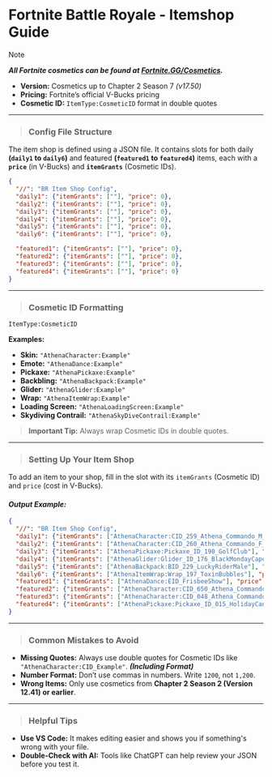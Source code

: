 # Fortnite Battle Royale - Itemshop Guide

> [!NOTE]
> ***All Fortnite cosmetics can be found at [Fortnite.GG/Cosmetics](https://fortnite.gg/cosmetics?game=br&type=outfit&season=1,2,3,4,5,6,7,8,9,10,11,12,13,14,15,16,17&sort=oldest).***
> - **Version:** Cosmetics up to Chapter 2 Season 7 *(v17.50)*
> - **Pricing:** Fortnite’s official V-Bucks pricing
> - **Cosmetic ID:** `ItemType:CosmeticID` format in double quotes

---

> ### Config File Structure
The item shop is defined using a JSON file. It contains slots for both daily **(`daily1` to `daily6`)** and featured **(`featured1` to `featured4`)** items, each with a **`price`** (in V-Bucks) and **`itemGrants`** (Cosmetic IDs).

```json
{
  "//": "BR Item Shop Config",
  "daily1": {"itemGrants": [""], "price": 0},
  "daily2": {"itemGrants": [""], "price": 0},
  "daily3": {"itemGrants": [""], "price": 0},
  "daily4": {"itemGrants": [""], "price": 0},
  "daily5": {"itemGrants": [""], "price": 0},
  "daily6": {"itemGrants": [""], "price": 0},

  "featured1": {"itemGrants": [""], "price": 0},
  "featured2": {"itemGrants": [""], "price": 0},
  "featured3": {"itemGrants": [""], "price": 0},
  "featured4": {"itemGrants": [""], "price": 0}
}
```

---

> ### Cosmetic ID Formatting
```
ItemType:CosmeticID
```
**Examples:**
- **Skin:** `"AthenaCharacter:Example"`
- **Emote:** `"AthenaDance:Example"`
- **Pickaxe:** `"AthenaPickaxe:Example"`
- **Backbling:** `"AthenaBackpack:Example"`
- **Glider:** `"AthenaGlider:Example"`
- **Wrap:** `"AthenaItemWrap:Example"`
- **Loading Screen:** `"AthenaLoadingScreen:Example"`
- **Skydiving Contrail:** `"AthenaSkyDiveContrail:Example"`

> **Important Tip:** Always wrap Cosmetic IDs in double quotes.

---

> ### Setting Up Your Item Shop
To add an item to your shop, fill in the slot with its `itemGrants` (Cosmetic ID) and `price` (cost in V-Bucks).

#### *Output Example:*
```json
{
  "//": "BR Item Shop Config",
  "daily1": {"itemGrants": ["AthenaCharacter:CID_259_Athena_Commando_M_StreetOps"], "price": 1200},
  "daily2": {"itemGrants": ["AthenaCharacter:CID_260_Athena_Commando_F_StreetOps"], "price": 1200},
  "daily3": {"itemGrants": ["AthenaPickaxe:Pickaxe_ID_190_GolfClub"], "price": 500},
  "daily4": {"itemGrants": ["AthenaGlider:Glider_ID_176_BlackMondayCape_4P79K"], "price": 800},
  "daily5": {"itemGrants": ["AthenaBackpack:BID_229_LuckyRiderMale"], "price": 750},
  "daily6": {"itemGrants": ["AthenaItemWrap:Wrap_197_ToxinBubbles"], "price": 250},
  "featured1": {"itemGrants": ["AthenaDance:EID_FrisbeeShow"], "price": 500},
  "featured2": {"itemGrants": ["AthenaCharacter:CID_650_Athena_Commando_F_HolidayPJ_B"], "price": 800},
  "featured3": {"itemGrants": ["AthenaCharacter:CID_048_Athena_Commando_F_HolidayGingerbread"], "price": 1500},
  "featured4": {"itemGrants": ["AthenaPickaxe:Pickaxe_ID_015_HolidayCandyCane"], "price": 1500}
}
```

---

> ### Common Mistakes to Avoid
* **Missing Quotes:** Always use double quotes for Cosmetic IDs like `"AthenaCharacter:CID_Example"`. ***(Including Format)***
* **Number Format:** Don’t use commas in numbers. Write `1200`, not `1,200`.
* **Wrong Items:** Only use cosmetics from **Chapter 2 Season 2 (Version 12.41) or earlier**.

---

> ### Helpful Tips
* **Use VS Code:** It makes editing easier and shows you if something's wrong with your file.
* **Double-Check with AI:** Tools like ChatGPT can help review your JSON before you test it.
